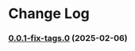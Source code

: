 # Change Log

### [0.0.1-fix-tags.0](https://github.com/Ragav-KS/commitlint-plugin-imperative/compare/v0.0.0...v0.0.1-fix-tags.0) (2025-02-06)
